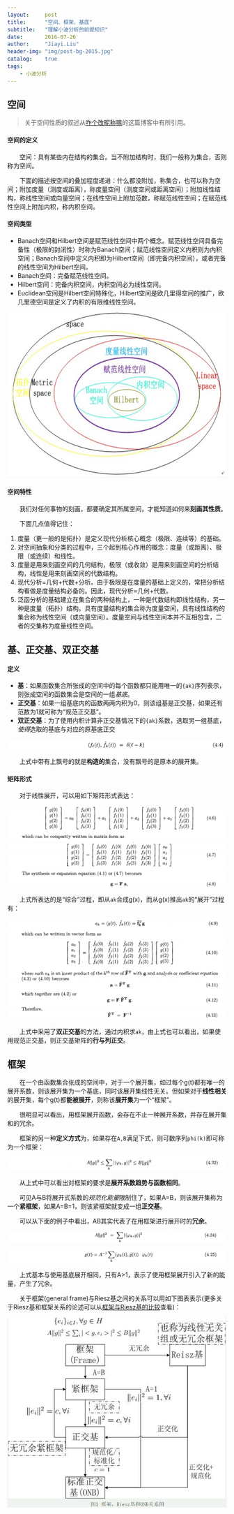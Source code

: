 ```yaml
---
layout:     post
title:      "空间、框架、基底"
subtitle:   "理解小波分析的前提知识"
date:       2016-07-26
author:     "Jiayi.Liu"
header-img: "img/post-bg-2015.jpg"
catalog: 	true
tags:
    - 小波分析
---
```


## 空间

> 关于空间性质的叙述从[咋个改昵称嘛](http://blog.sina.com.cn/s/blog_569d6df80100xf6d.html)的这篇博客中有所引用。

#### 空间的定义

　　空间：具有某些内在结构的集合。当不附加结构时，我们一般称为集合，否则称为空间。

　　下面的描述按空间的叠加程度递进：什么都没附加，称集合，也可以称为空间；附加度量（测度或距离），称度量空间（测度空间或距离空间）；附加线性结构，称线性空间或向量空间；在线性空间上附加范数，称赋范线性空间；在赋范线性空间上附加内积，称内积空间。

#### 空间类型

*	Banach空间和Hilbert空间是赋范线性空间中两个概念。赋范线性空间具备完备性（极限的封闭性）时称为Banach空间；赋范线性空间定义内积则为内积空间；Banach空间中定义内积即为Hilbert空间（即完备内积空间），或者完备的线性空间为Hilbert空间。
*	Banach空间：完备赋范线性空间。
*	Hilbert空间：完备内积空间，内积空间必为线性空间。
*	Euclidean空间是Hilbert空间特殊化，Hilbert空间是欧几里得空间的推广，欧几里德空间是定义了内积的有限维线性空间。

![img](\img\in-post\Wavelet\space.png)

#### 空间特性

　　我们对任何事物的刻画，都要确定其所属空间，才能知道如何来**刻画其性质**。

　　下面几点值得记住：

1.	度量（更一般的是拓扑）是定义现代分析核心概念（极限、连续等）的基础。
2.	对空间抽象和分类的过程中，三个起到核心作用的概念：度量（或距离）、极限（或连续）和线性。
3.	度量是用来刻画空间的几何结构，极限（或收敛）是用来刻画空间的分析结构，线性是用来刻画空间的代数结构。
4.	现代分析=几何+代数+分析。由于极限是在度量的基础上定义的，常把分析结构看做是度量结构必备的。因此，现代分析=几何+代数。
5.	泛函分析的基础建立在集合的两种结构上，一种是代数结构即线性结构，另一种是度量（拓扑）结构。具有度量结构的集合称为度量空间，具有线性结构的集合称为线性空间（或向量空间）。度量空间与线性空间本并不互相包含，二者的交集称为度量线性空间。

## 基、正交基、双正交基

#### 定义

*	**基**：如果函数集合所张成的空间中的每个函数都只能用唯一的`{ak}`序列表示，则张成空间的函数集合是空间的一组*基底*。
*	**正交基**：如果一组基底内的函数两两内积为0，则该组基是正交基，如果还有范数为1就可称为“规范正交基”。
*	**双正交基**：为了使用内积计算非正交基情况下的`{ak}`系数，选取另一组基底，*使得*选取的基底与对应的原基底正交

![img](\img\in-post\Wavelet\4.4.png)

　　上式中带有上飘号的就是**构造的**集合，没有飘号的是原本的展开集。

#### 矩阵形式

　　对于线性展开，可以用如下矩阵形式表达：

![img](\img\in-post\Wavelet\4.6.png)

　　上式所表达的是“综合”过程，即从`ak`合成g(x)，而从g(x)推出`ak`的“展开”过程有：

![img](\img\in-post\Wavelet\4.9.png)

　　上式中采用了**双正交基**的方法，通过内积求`ak`，由上式也可以看出，如果使用规范正交基，则正交基矩阵的**行与列正交**。

## 框架

　　在一个由函数集合张成的空间中，对于一个展开集，如过每个g(t)都有唯一的展开系数，则该展开集为一个基底，同时该展开集线性无关。但如果对于**线性相关**的展开集，每个g(t)都**能被展开**，则称该**展开集**为一个“框架”。

　　很明显可以看出，用框架展开函数，会存在不止一种展开系数，并存在展开集和的冗余。

　　框架的另一种**定义方式**为，如果存在`A,B`满足下式，则可数序列`phi(k)`即可称为一个框架：

![img](\img\in-post\Wavelet\4.22.png)

　　从上式中可以看出对框架的要求是**展开系数趋势与函数相同**。

　　可见A与B将展开式系数的*规范化能量*限制住了，如果A=B，则该展开集称为一个**紧框架**，如果A=B=1，则该紧框架就变成一组**正交基**。

　　可以从下面的例子中看出，AB其实代表了在用框架进行展开时的**冗余**。

![img](\img\in-post\Wavelet\4.24.png)

![img](\img\in-post\Wavelet\4.25.png)

　　上式基本与使用基底展开相同，只有A>1，表示了使用框架展开引入了新的能量，产生了冗余。

　　关于框架(general frame)与Riesz基之间的关系可以用如下图表表示(更多关于Riesz基和框架关系的论述可以从[框架与Riesz基的比较](http://blog.sina.com.cn/s/blog_569d6df80100xf6d.html)查看)：

![img](\img\in-post\Wavelet\Frame_Riesz.png)